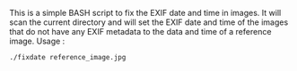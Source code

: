 This is a simple BASH script to fix the EXIF date and time in images. It will scan the current directory and will set the EXIF date and time of the images that do not have any EXIF metadata to the data and time of a reference image. Usage :

`./fixdate reference_image.jpg`
